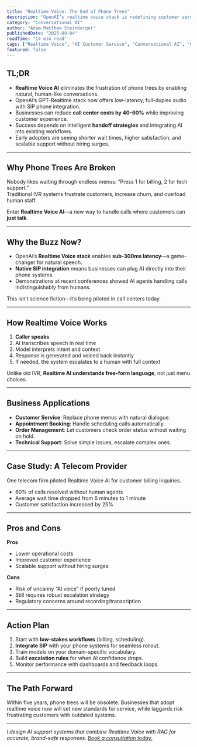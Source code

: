 ```yaml
---
title: "Realtime Voice: The End of Phone Trees"
description: "OpenAI’s realtime voice stack is redefining customer service with natural, low-latency AI conversations. Learn how businesses can cut costs and improve satisfaction by replacing outdated phone trees."
category: "Conversational AI"
author: "Adam Matthew Steinberger"
publishedDate: "2025-09-04"
readTime: "14 min read"
tags: ["Realtime Voice", "AI Customer Service", "Conversational AI", "Call Centers"]
featured: false
---
```


## TL;DR
- **Realtime Voice AI** eliminates the frustration of phone trees by enabling natural, human-like conversations.  
- OpenAI’s GPT-Realtime stack now offers low-latency, full-duplex audio with SIP phone integration.  
- Businesses can reduce **call center costs by 40–60%** while improving customer experience.  
- Success depends on intelligent **handoff strategies** and integrating AI into existing workflows.  
- Early adopters are seeing shorter wait times, higher satisfaction, and scalable support without hiring surges.  

---

## Why Phone Trees Are Broken

Nobody likes waiting through endless menus: “Press 1 for billing, 2 for tech support.”  
Traditional IVR systems frustrate customers, increase churn, and overload human staff.  

Enter **Realtime Voice AI**—a new way to handle calls where customers can **just talk**.  

---

## Why the Buzz Now?

- OpenAI’s **Realtime Voice stack** enables **sub-300ms latency**—a game-changer for natural speech.  
- **Native SIP integration** means businesses can plug AI directly into their phone systems.  
- Demonstrations at recent conferences showed AI agents handling calls indistinguishably from humans.  

This isn’t science fiction—it’s being piloted in call centers today.  

---

## How Realtime Voice Works

1. **Caller speaks**  
2. AI transcribes speech in real time  
3. Model interprets intent and context  
4. Response is generated and voiced back instantly  
5. If needed, the system escalates to a human with full context  

Unlike old IVR, **Realtime AI understands free-form language**, not just menu choices.  

---

## Business Applications

- **Customer Service**: Replace phone menus with natural dialogue.  
- **Appointment Booking**: Handle scheduling calls automatically.  
- **Order Management**: Let customers check order status without waiting on hold.  
- **Technical Support**: Solve simple issues, escalate complex ones.  

---

## Case Study: A Telecom Provider

One telecom firm piloted Realtime Voice AI for customer billing inquiries.  

- 60% of calls resolved without human agents  
- Average wait time dropped from 6 minutes to 1 minute  
- Customer satisfaction increased by 25%  

---

## Pros and Cons

**Pros**  
- Lower operational costs  
- Improved customer experience  
- Scalable support without hiring surges  

**Cons**  
- Risk of uncanny “AI voice” if poorly tuned  
- Still requires robust escalation strategy  
- Regulatory concerns around recording/transcription  

---

## Action Plan

1. Start with **low-stakes workflows** (billing, scheduling).  
2. **Integrate SIP** with your phone systems for seamless rollout.  
3. Train models on your domain-specific vocabulary.  
4. Build **escalation rules** for when AI confidence drops.  
5. Monitor performance with dashboards and feedback loops.  

---

## The Path Forward

Within five years, phone trees will be obsolete. Businesses that adopt realtime voice now will set new standards for service, while laggards risk frustrating customers with outdated systems.  

---

*I design AI support systems that combine Realtime Voice with RAG for accurate, brand-safe responses. [Book a consultation today.](/services/ai-consulting)*
